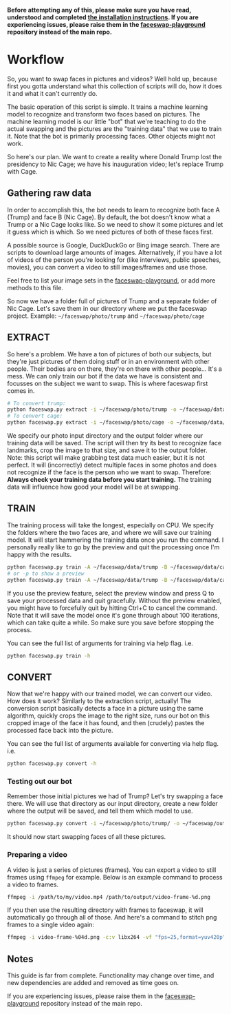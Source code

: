 **Before attempting any of this, please make sure you have read, understood and completed [the installation instructions](../master/INSTALL.md). If you are experiencing issues, please raise them in the [faceswap-playground](https://github.com/deepfakes/faceswap-playground) repository instead of the main repo.**

# Workflow

So, you want to swap faces in pictures and videos? Well hold up, because first you gotta understand what this collection of scripts will do, how it does it and what it can't currently do.

The basic operation of this script is simple. It trains a machine learning model to recognize and transform two faces based on pictures. The machine learning model is our little "bot" that we're teaching to do the actual swapping and the pictures are the "training data" that we use to train it. Note that the bot is primarily processing faces. Other objects might not work.

So here's our plan. We want to create a reality where Donald Trump lost the presidency to Nic Cage; we have his inauguration video; let's replace Trump with Cage.

## Gathering raw data

In order to accomplish this, the bot needs to learn to recognize both face A (Trump) and face B (Nic Cage). By default, the bot doesn't know what a Trump or a Nic Cage looks like. So we need to show it some pictures and let it guess which is which. So we need pictures of both of these faces first.

A possible source is Google, DuckDuckGo or Bing image search. There are scripts to download large amounts of images. Alternatively, if you have a lot of videos of the person you're looking for (like interviews, public speeches, movies), you can convert a video to still images/frames and use those.

Feel free to list your image sets in the [faceswap-playground](https://github.com/deepfakes/faceswap-playground), or add more methods to this file.

So now we have a folder full of pictures of Trump and a separate folder of Nic Cage. Let's save them in our directory where we put the faceswap project. Example: `~/faceswap/photo/trump` and `~/faceswap/photo/cage`

## EXTRACT

So here's a problem. We have a ton of pictures of both our subjects, but they're just pictures of them doing stuff or in an environment with other people. Their bodies are on there, they're on there with other people... It's a mess. We can only train our bot if the data we have is consistent and focusses on the subject we want to swap. This is where faceswap first comes in.

```bash
# To convert trump:
python faceswap.py extract -i ~/faceswap/photo/trump -o ~/faceswap/data/trump
# To convert cage:
python faceswap.py extract -i ~/faceswap/photo/cage -o ~/faceswap/data/cage
```

We specify our photo input directory and the output folder where our training data will be saved. The script will then try its best to recognize face landmarks, crop the image to that size, and save it to the output folder. Note: this script will make grabbing test data much easier, but it is not perfect. It will (incorrectly) detect multiple faces in some photos and does not recognize if the face is the person who we want to swap. Therefore: **Always check your training data before you start training.** The training data will influence how good your model will be at swapping.

## TRAIN

The training process will take the longest, especially on CPU. We specify the folders where the two faces are, and where we will save our training model. It will start hammering the training data once you run the command. I personally really like to go by the preview and quit the processing once I'm happy with the results.

```bash
python faceswap.py train -A ~/faceswap/data/trump -B ~/faceswap/data/cage -m ~/faceswap/models/
# or -p to show a preview
python faceswap.py train -A ~/faceswap/data/trump -B ~/faceswap/data/cage -m ~/faceswap/models/ -p 
````

If you use the preview feature, select the preview window and press Q to save your processed data and quit gracefully. Without the preview enabled, you might have to forcefully quit by hitting Ctrl+C to cancel the command. Note that it will save the model once it's gone through about 100 iterations, which can take quite a while. So make sure you save before stopping the process.

You can see the full list of arguments for training via help flag. i.e.

```bash
python faceswap.py train -h
````

## CONVERT

Now that we're happy with our trained model, we can convert our video. How does it work? Similarly to the extraction script, actually! The conversion script basically detects a face in a picture using the same algorithm, quickly crops the image to the right size, runs our bot on this cropped image of the face it has found, and then (crudely) pastes the processed face back into the picture.

You can see the full list of arguments available for converting via help flag. i.e.

```bash
python faceswap.py convert -h
````

### Testing out our bot

Remember those initial pictures we had of Trump? Let's try swapping a face there. We will use that directory as our input directory, create a new folder where the output will be saved, and tell them which model to use.

```bash
python faceswap.py convert -i ~/faceswap/photo/trump/ -o ~/faceswap/output/ -m ~/faceswap/models/
```

It should now start swapping faces of all these pictures.

### Preparing a video

A video is just a series of pictures (frames). You can export a video to still frames using `ffmpeg` for example. Below is an example command to process a video to frames.

```bash
ffmpeg -i /path/to/my/video.mp4 /path/to/output/video-frame-%d.png
```

If you then use the resulting directory with frames to faceswap, it will automatically go through all of those. And here's a command to stitch png frames to a single video again:

```bash
ffmpeg -i video-frame-%04d.png -c:v libx264 -vf "fps=25,format=yuv420p" out.mp4
```

## Notes

This guide is far from complete. Functionality may change over time, and new dependencies are added and removed as time goes on. 

If you are experiencing issues, please raise them in the [faceswap-playground](https://github.com/deepfakes/faceswap-playground) repository instead of the main repo.
